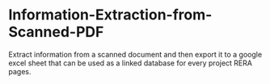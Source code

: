 # Information-Extraction-from-Scanned-PDF
Extract information from a scanned document and then export it to a google excel sheet that can be used as a linked database for every project RERA pages.
